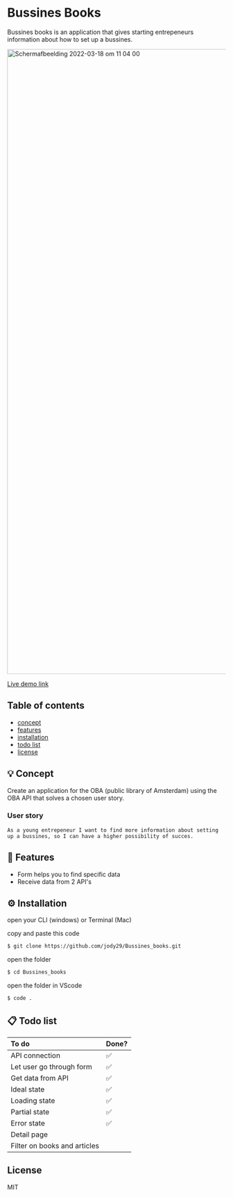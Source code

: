 # Bussines Books

Bussines books is an application that gives starting entrepeneurs information about how to set up a bussines. 

<img width="1440" alt="Schermafbeelding 2022-03-18 om 11 04 00" src="https://user-images.githubusercontent.com/66092262/158987283-15823703-4128-4a5c-8e69-69ebac6fb138.png">

[Live demo link](https://jody29.github.io/project-1-2021/)

## Table of contents
* [concept](https://github.com/jody29/Bussines_books#-concept)
* [features]()
* [installation]()
* [todo list]()
* [license]()

## 💡 Concept
Create an application for the OBA (public library of Amsterdam) using the OBA API that solves a chosen user story.

### User story
`
As a young entrepeneur I want to find more information about setting up a bussines, so I can have a higher possibility of succes.
`
## 🌟 Features
* Form helps you to find specific data
* Receive data from 2 API's

## ⚙️ Installation
open your CLI (windows) or Terminal (Mac)

copy and paste this code
```bash
$ git clone https://github.com/jody29/Bussines_books.git
```
open the folder
```bash
$ cd Bussines_books
```
open the folder in VScode
```bash
$ code .
```

<!-- ...but how does one use this project? What are its features 🤔 -->

## 📋 Todo list
| To do                        | Done? |
| :--------------------------- | :---- |
| API connection              | ✅    |
| Let user go through form               | ✅    |
| Get data from API            | ✅    |
| Ideal state                  | ✅    |
| Loading state                | ✅    |
| Partial state                  | ✅    |
| Error state                  | ✅    |
| Detail page     |     |
| Filter on books and articles     |       |

## License
MIT
